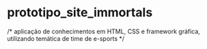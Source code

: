 # prototipo_site_immortals

/* aplicação de conhecimentos em HTML, CSS e framework gráfica, utilizando temática de time de e-sports */
